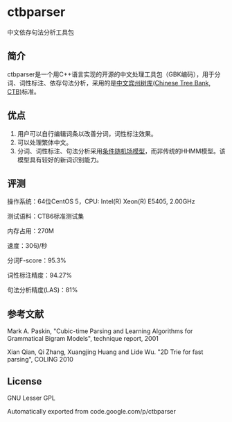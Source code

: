 # ctbparser
中文依存句法分析工具包

## 简介
ctbparser是一个用C++语言实现的开源的中文处理工具包（GBK编码），用于分词、词性标注、依存句法分析，采用的是[中文宾州树库(Chinese Tree Bank, CTB)](http://www.cis.upenn.edu/~chinese/ctb.html)标准。

## 优点

1. 用户可以自行编辑词条以改善分词，词性标注效果。
2. 可以处理繁体中文。
3. 分词、词性标注、句法分析采用[条件随机场模型](http://en.wikipedia.org/wiki/Conditional_random_field)，而非传统的HHMM模型。该模型具有较好的新词识别能力。

## 评测
操作系统：64位CentOS 5，CPU: Intel(R) Xeon(R) E5405, 2.00GHz

测试语料：CTB6标准测试集

内存占用：270M

速度：30句/秒

分词F-score：95.3%

词性标注精度：94.27%

句法分析精度(LAS)：81%

## 参考文献
Mark A. Paskin, "Cubic-time Parsing and Learning Algorithms for Grammatical Bigram Models", technique report, 2001

Xian Qian, Qi Zhang, Xuangjing Huang and Lide Wu. "2D Trie for fast parsing", COLING 2010

## License
GNU Lesser GPL

Automatically exported from code.google.com/p/ctbparser

